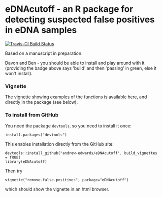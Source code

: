 # eDNAcutoff - an R package for detecting suspected false positives in eDNA samples

[![Travis-CI Build Status](https://travis-ci.org/andrew-edwards/eDNAcutoff.svg?branch=master)](https://travis-ci.org/andrew-edwards/eDNAcutoff)

Based on a manuscript in preparation.

Davon and Ben - you should be able to install and play around with it (providing the badge above says 'build' and then 'passing' in green, else it won't install). 

### Vignette

The vignette showing examples of the functions is available [here](http://htmlpreview.github.io/?https://github.com/andrew-edwards/eDNAcutoff/blob/master/inst/doc/remove-false-positives.html), and directly in the package (see below).


### To install from GitHub

You need the package `devtools`, so you need to install it once:
```
install.packages("devtools")
```

This enables installation directly from the GitHub site:

```
devtools::install_github("andrew-edwards/eDNAcutoff", build_vignettes = TRUE)
library(eDNAcutoff)
```

Then try

```
vignette("remove-false-positives", package="eDNAcutoff")
```

which should show the vignette in an html browser.
